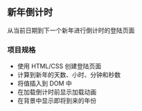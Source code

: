 ## 新年倒计时

从当前日期到下一个新年进行倒计时的登陆页面

### 项目规格

- 使用 HTML/CSS 创建登陆页面
- 计算到新年的天数、小时、分钟和秒数
- 将值插入到 DOM 中
- 在加载倒计时前显示加载动画
- 在背景中显示即将到来的年份
